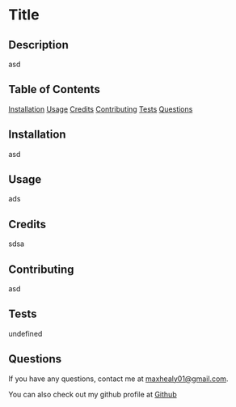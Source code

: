
# Title

## Description

asd

## Table of Contents

[Installation](#installation)
[Usage](#usage)
[Credits](#credits)
[Contributing](#contributing)
[Tests](#tests)
[Questions](#questions)

## Installation

asd

## Usage

ads

## Credits

sdsa
    

## Contributing

asd

## Tests

undefined

## Questions

If you have any questions, contact me at maxhealy01@gmail.com.

You can also check out my github profile at [Github](https://github.com/maxhealy01)
    